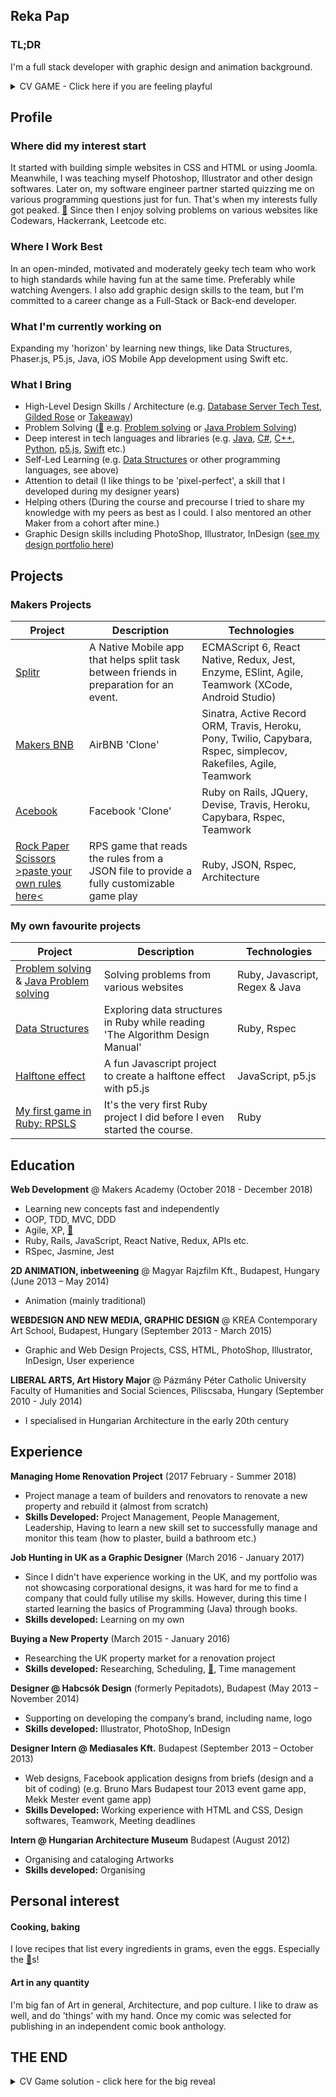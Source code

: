 ## Reka Pap

### TL;DR
I'm a full stack developer with graphic design and animation background.

<details><summary> CV GAME - Click here if you are feeling playful</summary>
<p>
On your way of reading my CV you might see some special eggs. If you click on them (please, open the links in a new window) the egg hatches, and you might find a creature. Try to collect them all, and note the name and section. At the end of your journey, you can compare your findings to the  solution.
Good luck, and don't forget... Gotta Catch 'Em All!
</p>
</details>


## Profile

### Where did my interest start
It started with building simple websites in CSS and HTML or using Joomla. Meanwhile, I was teaching myself Photoshop, Illustrator and other design softwares. Later on, my software engineer partner started quizzing me on various programming questions just for fun. That's when my interests fully got peaked. <a href="https://www.pokemon.com/uk/pokedex/bulbasaur" target="_blank">🥚</a> Since then I enjoy solving problems on various websites like Codewars, Hackerrank, Leetcode etc.

### Where I Work Best
In an open-minded, motivated and moderately geeky tech team who work to high standards while having fun at the same time. Preferably while watching Avengers. I also add graphic design skills to the team, but I'm committed to a career change as a Full-Stack or Back-end developer.

### What I'm currently working on
Expanding my 'horizon' by learning new things, like Data Structures, Phaser.js, P5.js, Java, iOS Mobile App development using Swift etc.

### What I Bring
- High-Level Design Skills / Architecture
(e.g. [Database Server Tech Test](https://github.com/rekapap/database_server_tech_test), [Gilded Rose](https://github.com/rekapap/gilded-rose) or [Takeaway](https://github.com/rekapap/takeaway-challenge))
- Problem Solving ([🥚](https://i.imgur.com/jvBVely.jpg) e.g. [Problem solving](https://github.com/rekapap/Problem-solving) or [Java Problem Solving](https://github.com/rekapap/Java-problem-solving))
- Deep interest in tech languages and libraries (e.g. [Java](https://github.com/rekapap/Java-problem-solving), [C#](https://github.com/rekapap/numberwizard), [C++](http://hr.gs/gutgem), [Python](https://github.com/rekapap/RPG-pyGame), [p5.js](https://github.com/rekapap/Halftone_effect_p5), [Swift](https://github.com/rekapap/secret-santa-mobile-app) etc.)
- Self-Led Learning (e.g. [Data Structures](https://github.com/rekapap/data-structures) or other programming languages, see above)
- Attention to detail (I like things to be 'pixel-perfect', a skill that I developed during my designer years)
- Helping others (During the course and precourse I tried to share my knowledge with my peers as best as I could. I also mentored an other Maker from a cohort after mine.)
- Graphic Design skills including PhotoShop, Illustrator, InDesign ([see my design portfolio here](https://drive.google.com/file/d/0B5esC9AcPyIETVFMWkNBSkpLR3VScy1ocVYzZmhxNW5VbTZB/view?usp=sharing))

## Projects

### Makers Projects
| Project        | Description          | Technologies |
| ------------- |-------------| -----|
| [Splitr](https://github.com/JL-J/splitr_app)     | A Native Mobile app that helps split task between friends in preparation for an event. | ECMAScript 6, React Native, Redux, Jest, Enzyme, ESlint, Agile, Teamwork (XCode, Android Studio) |
| [Makers BNB](https://github.com/toddpla/makersbnb)     | AirBNB 'Clone'     | Sinatra, Active Record ORM, Travis, Heroku, Pony, Twilio, Capybara, Rspec, simplecov, Rakefiles, Agile, Teamwork |
| [Acebook](https://github.com/rekapap/acebook-busy-politicians) | Facebook 'Clone'  | Ruby on Rails, JQuery, Devise, Travis, Heroku, Capybara, Rspec, Teamwork |
| [Rock Paper Scissors >paste your own rules here<](https://github.com/rekapap/rps-challenge) | RPS game that reads the rules from a JSON file to provide a fully customizable game play | Ruby, JSON, Rspec, Architecture |

### My own favourite projects
| Project        | Description          | Technologies |
| ------------- |-------------| -----|
|[Problem solving](https://github.com/rekapap/Problem-solving) & [Java Problem solving](https://github.com/rekapap/Java-problem-solving) | Solving problems from various websites | Ruby, Javascript, Regex & Java|
| [Data Structures](https://github.com/rekapap/data-structures) | Exploring data structures in Ruby while reading 'The Algorithm Design Manual'  | Ruby, Rspec |
|[Halftone effect](https://github.com/rekapap/Halftone_effect_p5)| A fun Javascript project to create a halftone effect with p5.js| JavaScript, p5.js |
|[My first game in Ruby: RPSLS](https://github.com/rekapap/rock_paper_scissors)|It's the very first Ruby project I did before I even started the course.| Ruby|

## Education

**Web Development** @ Makers Academy (October 2018 - December 2018)
- Learning new concepts fast and independently
- OOP, TDD, MVC, DDD
- Agile, XP, <a href="https://www.pokemon.com/uk/pokedex/psyduck" target="_blank">🥚</a>
- Ruby, Rails, JavaScript, React Native, Redux, APIs etc.
- RSpec, Jasmine, Jest


**2D ANIMATION, inbetweening** @ Magyar Rajzfilm Kft., Budapest, Hungary (June 2013 – May 2014)
- Animation (mainly traditional)


**WEBDESIGN AND NEW MEDIA, GRAPHIC DESIGN** @ KREA Contemporary Art School, Budapest, Hungary (September 2013 - March 2015)
- Graphic and Web Design Projects, CSS, HTML, PhotoShop, Illustrator, InDesign, User experience


**LIBERAL ARTS, Art History Major** @ Pázmány Péter Catholic University Faculty of Humanities and Social Sciences, Piliscsaba, Hungary (September 2010 - July 2014)
- I specialised in Hungarian Architecture in the early 20th century



## Experience

**Managing Home Renovation Project** (2017 February - Summer 2018)

- Project manage a team of builders and renovators to renovate a new property and rebuild it (almost from scratch)
- **Skills Developed:** Project Management, People Management, Leadership, Having to learn a new skill set to successfully manage and monitor this team (how to plaster, build a bathroom etc.)


**Job Hunting in UK as a Graphic Designer** (March 2016 - January 2017)

- Since I didn't have experience working in the UK, and my portfolio was not showcasing corporational designs, it was hard for me to find a company that could fully utilise my skills. However, during this time I started learning the basics of Programming (Java) through books.
- **Skills developed:** Learning on my own


**Buying a New Property** (March 2015 - January 2016)

- Researching the UK property market for a renovation project
- **Skills developed:** Researching, Scheduling, [🥚](https://i.imgur.com/jvBVely.jpg), Time management


**Designer @ Habcsók Design** (formerly Pepitadots), Budapest (May 2013 – November 2014)

- Supporting on developing the company’s brand, including name, logo
- **Skills developed:** Illustrator, PhotoShop, InDesign


**Designer Intern @ Mediasales Kft.** Budapest (September 2013 – October 2013)

- Web designs, Facebook application designs from briefs (design and a bit of coding) (e.g. Bruno Mars Budapest tour 2013 event game app, Mekk Mester event game app)
- **Skills Developed:** Working experience with HTML and CSS, Design softwares, Teamwork, Meeting deadlines


**Intern @ Hungarian Architecture Museum** Budapest (August 2012)

- Organising and cataloging Artworks
- **Skills developed:** Organising


## Personal interest

#### Cooking, baking
I love recipes that list every ingredients in grams, even the eggs. Especially the <a href="https://www.pokemon.com/uk/pokedex/exeggcute" target="_blank">🥚</a>s!

#### Art in any quantity
I'm big fan of Art in general, Architecture, and pop culture. I like to draw as well, and do 'things' with my hand. Once my comic was selected for publishing in an independent comic book anthology.


## THE END
<details><summary>CV Game solution - click here for the big reveal</summary>
<p>

1. [Bulbasaur](https://www.pokemon.com/uk/pokedex/bulbasaur) -  Profile/Where did my interest start
2. [Psyduck](https://www.pokemon.com/uk/pokedex/psyduck)  - Education/Makers Academy
3. [Exeggcute](https://www.pokemon.com/uk/pokedex/exeggcute) - Personal interest/Cooking, baking

</p>
</details>
